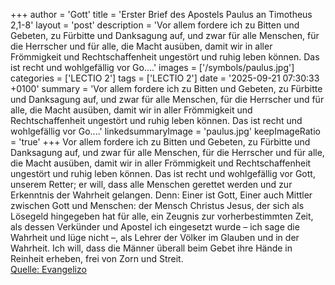 +++
author = 'Gott'
title = 'Erster Brief des Apostels Paulus an Timotheus 2,1-8'
layout = 'post'
description = 'Vor allem fordere ich zu Bitten und Gebeten, zu Fürbitte und Danksagung auf, und zwar für alle Menschen, für die Herrscher und für alle, die Macht ausüben, damit wir in aller Frömmigkeit und Rechtschaffenheit ungestört und ruhig leben können. Das ist recht und wohlgefällig vor Go....'
images = ['/symbols/paulus.jpg']
categories = ['LECTIO 2']
tags = ['LECTIO 2']
date = '2025-09-21 07:30:33 +0100'
summary = 'Vor allem fordere ich zu Bitten und Gebeten, zu Fürbitte und Danksagung auf, und zwar für alle Menschen, für die Herrscher und für alle, die Macht ausüben, damit wir in aller Frömmigkeit und Rechtschaffenheit ungestört und ruhig leben können. Das ist recht und wohlgefällig vor Go....'
linkedsummaryImage = 'paulus.jpg'
keepImageRatio = 'true'
+++
Vor allem fordere ich zu Bitten und Gebeten, zu Fürbitte und Danksagung auf, und zwar für alle Menschen,
für die Herrscher und für alle, die Macht ausüben, damit wir in aller Frömmigkeit und Rechtschaffenheit ungestört und ruhig leben können.
Das ist recht und wohlgefällig vor Gott, unserem Retter;
er will, dass alle Menschen gerettet werden und zur Erkenntnis der Wahrheit gelangen.<!--more-->
Denn: Einer ist Gott, Einer auch Mittler zwischen Gott und Menschen: der Mensch Christus Jesus,
der sich als Lösegeld hingegeben hat für alle, ein Zeugnis zur vorherbestimmten Zeit,
als dessen Verkünder und Apostel ich eingesetzt wurde – ich sage die Wahrheit und lüge nicht –, als Lehrer der Völker im Glauben und in der Wahrheit.
Ich will, dass die Männer überall beim Gebet ihre Hände in Reinheit erheben, frei von Zorn und Streit.<br> [Quelle: Evangelizo](https://evangeliumtagfuertag.org/DE/gospel)